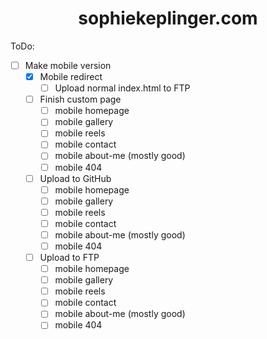 # <div align="center">sophiekeplinger.com</div>


ToDo:
- [ ] Make mobile version
  - [x] Mobile redirect
    - [ ] Upload normal index.html to FTP
  - [ ] Finish custom page
    - [ ] mobile homepage
    - [ ] mobile gallery
    - [ ] mobile reels
    - [ ] mobile contact
    - [ ] mobile about-me (mostly good)
    - [ ] mobile 404
  - [ ] Upload to GitHub
    - [ ] mobile homepage
    - [ ] mobile gallery
    - [ ] mobile reels
    - [ ] mobile contact
    - [ ] mobile about-me (mostly good)
    - [ ] mobile 404
  - [ ] Upload to FTP
    - [ ] mobile homepage
    - [ ] mobile gallery
    - [ ] mobile reels
    - [ ] mobile contact
    - [ ] mobile about-me (mostly good)
    - [ ] mobile 404
